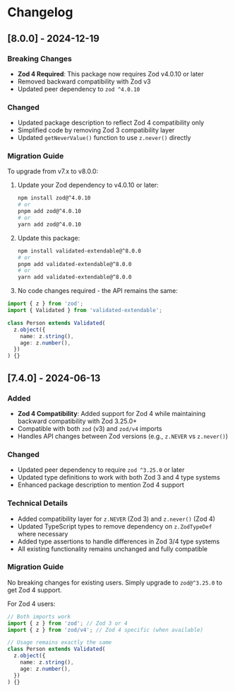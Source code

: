 # Changelog

## [8.0.0] - 2024-12-19

### Breaking Changes

- **Zod 4 Required**: This package now requires Zod v4.0.10 or later
- Removed backward compatibility with Zod v3
- Updated peer dependency to `zod ^4.0.10`

### Changed

- Updated package description to reflect Zod 4 compatibility only
- Simplified code by removing Zod 3 compatibility layer
- Updated `getNeverValue()` function to use `z.never()` directly

### Migration Guide

To upgrade from v7.x to v8.0.0:

1. Update your Zod dependency to v4.0.10 or later:

   ```bash
   npm install zod@^4.0.10
   # or
   pnpm add zod@^4.0.10
   # or
   yarn add zod@^4.0.10
   ```

2. Update this package:

   ```bash
   npm install validated-extendable@^8.0.0
   # or
   pnpm add validated-extendable@^8.0.0
   # or
   yarn add validated-extendable@^8.0.0
   ```

3. No code changes required - the API remains the same:

```typescript
import { z } from 'zod';
import { Validated } from 'validated-extendable';

class Person extends Validated(
  z.object({
    name: z.string(),
    age: z.number(),
  })
) {}
```

## [7.4.0] - 2024-06-13

### Added

- **Zod 4 Compatibility**: Added support for Zod 4 while maintaining backward compatibility with Zod 3.25.0+
- Compatible with both `zod` (v3) and `zod/v4` imports
- Handles API changes between Zod versions (e.g., `z.NEVER` vs `z.never()`)

### Changed

- Updated peer dependency to require `zod ^3.25.0` or later
- Updated type definitions to work with both Zod 3 and 4 type systems
- Enhanced package description to mention Zod 4 support

### Technical Details

- Added compatibility layer for `z.NEVER` (Zod 3) and `z.never()` (Zod 4)
- Updated TypeScript types to remove dependency on `z.ZodTypeDef` where necessary
- Added type assertions to handle differences in Zod 3/4 type systems
- All existing functionality remains unchanged and fully compatible

### Migration Guide

No breaking changes for existing users. Simply upgrade to `zod@^3.25.0` to get Zod 4 support.

For Zod 4 users:

```typescript
// Both imports work
import { z } from 'zod'; // Zod 3 or 4
import { z } from 'zod/v4'; // Zod 4 specific (when available)

// Usage remains exactly the same
class Person extends Validated(
  z.object({
    name: z.string(),
    age: z.number(),
  })
) {}
```
